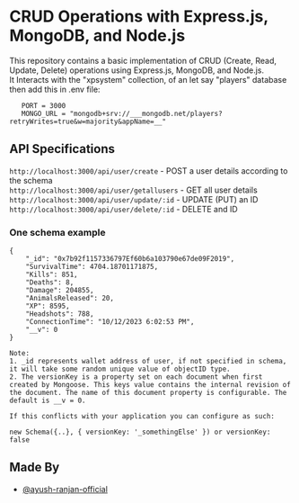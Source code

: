 # CRUD Operations with Express.js, MongoDB, and Node.js

This repository contains a basic implementation of CRUD (Create, Read, Update, Delete) operations using Express.js, MongoDB, and Node.js.<br />
It Interacts with the "xpsystem" collection, of an let say "players" database then add this in .env file:
```
   PORT = 3000 
   MONGO_URL = "mongodb+srv://___mongodb.net/players?retryWrites=true&w=majority&appName=__"
```

## API Specifications

```http://localhost:3000/api/user/create``` - POST a user details according to the schema<br />
```http://localhost:3000/api/user/getallusers``` - GET all user details<br />
```http://localhost:3000/api/user/update/:id``` - UPDATE (PUT) an ID<br />
```http://localhost:3000/api/user/delete/:id``` - DELETE and ID<br />

### One schema example

    {
        "_id": "0x7b92f1157336797Ef60b6a103790e67de09F2019",
        "SurvivalTime": 4704.18701171875,
        "Kills": 851,
        "Deaths": 8,
        "Damage": 204855,
        "AnimalsReleased": 20,
        "XP": 8595,
        "Headshots": 788,
        "ConnectionTime": "10/12/2023 6:02:53 PM",
        "__v": 0
    }
    
    Note: 
    1. _id represents wallet address of user, if not specified in schema, it will take some random unique value of objectID type.
    2. The versionKey is a property set on each document when first created by Mongoose. This keys value contains the internal revision of the document. The name of this document property is configurable. The default is __v = 0.

    If this conflicts with your application you can configure as such:

    new Schema({..}, { versionKey: '_somethingElse' }) or versionKey: false    
  

## Made By

- [@ayush-ranjan-official](https://github.com/ayush-ranjan-official)
